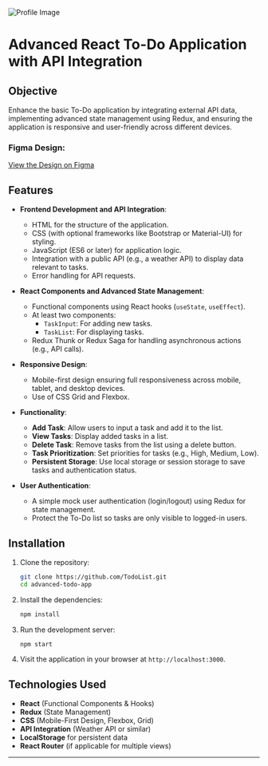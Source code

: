 ![Profile Image](./images/profile.png)

# Advanced React To-Do Application with API Integration

## Objective
Enhance the basic To-Do application by integrating external API data, implementing advanced state management using Redux, and ensuring the application is responsive and user-friendly across different devices.

### Figma Design:
[View the Design on Figma](https://www.figma.com/design/DAQXWhcqjf4idJCClGNQqt/Front-End-Developer?node-id=0-1&t=suUJGaYF7bBUdXJz-0)

## Features
- **Frontend Development and API Integration**:
  - HTML for the structure of the application.
  - CSS (with optional frameworks like Bootstrap or Material-UI) for styling.
  - JavaScript (ES6 or later) for application logic.
  - Integration with a public API (e.g., a weather API) to display data relevant to tasks.
  - Error handling for API requests.

- **React Components and Advanced State Management**:
  - Functional components using React hooks (`useState`, `useEffect`).
  - At least two components:
    - `TaskInput`: For adding new tasks.
    - `TaskList`: For displaying tasks.
  - Redux Thunk or Redux Saga for handling asynchronous actions (e.g., API calls).

- **Responsive Design**:
  - Mobile-first design ensuring full responsiveness across mobile, tablet, and desktop devices.
  - Use of CSS Grid and Flexbox.

- **Functionality**:
  - **Add Task**: Allow users to input a task and add it to the list.
  - **View Tasks**: Display added tasks in a list.
  - **Delete Task**: Remove tasks from the list using a delete button.
  - **Task Prioritization**: Set priorities for tasks (e.g., High, Medium, Low).
  - **Persistent Storage**: Use local storage or session storage to save tasks and authentication status.

- **User Authentication**:
  - A simple mock user authentication (login/logout) using Redux for state management.
  - Protect the To-Do list so tasks are only visible to logged-in users.


## Installation

1. Clone the repository:
    ```bash
    git clone https://github.com/TodoList.git
    cd advanced-todo-app
    ```

2. Install the dependencies:
    ```bash
    npm install
    ```

3. Run the development server:
    ```bash
    npm start
    ```

4. Visit the application in your browser at `http://localhost:3000`.

## Technologies Used
- **React** (Functional Components & Hooks)
- **Redux** (State Management)
- **CSS** (Mobile-First Design, Flexbox, Grid)
- **API Integration** (Weather API or similar)
- **LocalStorage** for persistent data
- **React Router** (if applicable for multiple views)


---


